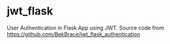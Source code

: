 # jwt_flask
User Authentication in Flask App using JWT. Source code from https://github.com/BekBrace/jwt_flask_authentication
